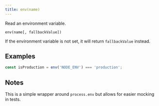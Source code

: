 ```yaml
---
title: env(name)
---
```


<div class="lead">
  Read an environment variable.
</div>

`env(name[, fallbackValue])`

If the environment variable is not set, it will return `fallbackValue` instead.

## Examples

```js
const isProduction = env('NODE_ENV') === 'production';
```

## Notes

This is a simple wrapper around `process.env` but allows for easier mocking in
tests.
